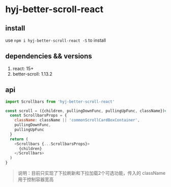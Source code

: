 # hyj-better-scroll-react

## install

use `npm i hyj-better-scroll-react -S` to install

## dependencies && versions

1. react: 15+
2. better-scroll: 1.13.2

## api

```javascript
import Scrollbars from 'hyj-better-scroll-react'

const scroll = ({children, pullingDownFunc, pullingUpFunc, className})=>{
  const ScrollbarsProps = {
    className: className || 'commonScrollCardBoxContainer',
    pullingDownFunc,
    pullingUpFunc
  }
  return (
    <Scrollbars {...ScrollbarsProps}>
      {children}
    </Scrollbars>
  )
}
```

> 说明：目前只实现了下拉刷新和下拉加载2个可选功能，传入的 className 用于控制容器宽高
